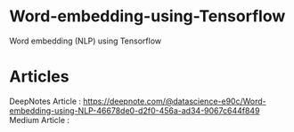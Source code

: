 # Word-embedding-using-Tensorflow
Word embedding (NLP) using Tensorflow

# Articles

DeepNotes Article : https://deepnote.com/@datascience-e90c/Word-embedding-using-NLP-46678de0-d2f0-456a-ad34-9067c644f849
Medium Article :
